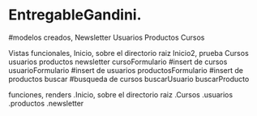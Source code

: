 # EntregableGandini.

#modelos creados, 
Newsletter
Usuarios
Productos
Cursos

Vistas funcionales, 
Inicio, sobre el directorio raiz
Inicio2, prueba
Cursos
usuarios
productos
newsletter
cursoFormulario #insert de cursos
usuarioFormulario #insert de usuarios
productosFormulario #insert de productos
buscar #busqueda de cursos
buscarUsuario
buscarProducto

funciones, renders
.Inicio, sobre el directorio raiz
.Cursos
.usuarios
.productos
.newsletter


   
   
